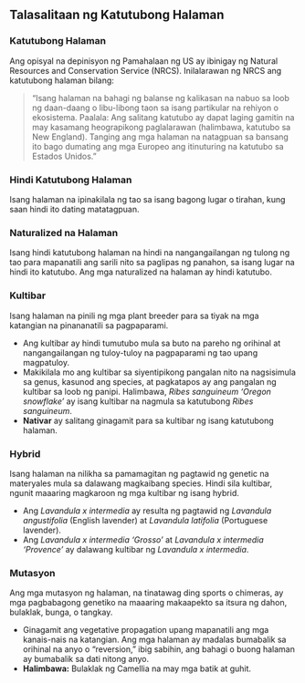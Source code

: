 ## Talasalitaan ng Katutubong Halaman

### Katutubong Halaman

Ang opisyal na depinisyon ng Pamahalaan ng US ay ibinigay ng Natural Resources and Conservation Service (NRCS). Inilalarawan ng NRCS ang katutubong halaman bilang:

> “Isang halaman na bahagi ng balanse ng kalikasan na nabuo sa loob ng daan-daang o libu-libong taon sa isang partikular na rehiyon o ekosistema. Paalala: Ang salitang katutubo ay dapat laging gamitin na may kasamang heograpikong paglalarawan (halimbawa, katutubo sa New England). Tanging ang mga halaman na natagpuan sa bansang ito bago dumating ang mga Europeo ang itinuturing na katutubo sa Estados Unidos.”

### Hindi Katutubong Halaman

Isang halaman na ipinakilala ng tao sa isang bagong lugar o tirahan, kung saan hindi ito dating matatagpuan.

### Naturalized na Halaman

Isang hindi katutubong halaman na hindi na nangangailangan ng tulong ng tao para mapanatili ang sarili nito sa paglipas ng panahon, sa isang lugar na hindi ito katutubo. Ang mga naturalized na halaman ay hindi katutubo.

### Kultibar

Isang halaman na pinili ng mga plant breeder para sa tiyak na mga katangian na pinananatili sa pagpaparami.

- Ang kultibar ay hindi tumutubo mula sa buto na pareho ng orihinal at nangangailangan ng tuloy-tuloy na pagpaparami ng tao upang magpatuloy.
- Makikilala mo ang kultibar sa siyentipikong pangalan nito na nagsisimula sa genus, kasunod ang species, at pagkatapos ay ang pangalan ng kultibar sa loob ng panipi. Halimbawa, *Ribes sanguineum ‘Oregon snowflake’* ay isang kultibar na nagmula sa katutubong *Ribes sanguineum*.
- **Nativar** ay salitang ginagamit para sa kultibar ng isang katutubong halaman.

### Hybrid

Isang halaman na nilikha sa pamamagitan ng pagtawid ng genetic na materyales mula sa dalawang magkaibang species. Hindi sila kultibar, ngunit maaaring magkaroon ng mga kultibar ng isang hybrid.

- Ang *Lavandula x intermedia* ay resulta ng pagtawid ng *Lavandula angustifolia* (English lavender) at *Lavandula latifolia* (Portuguese lavender).
- Ang *Lavandula x intermedia ‘Grosso’* at *Lavandula x intermedia ‘Provence’* ay dalawang kultibar ng *Lavandula x intermedia*.

### Mutasyon

Ang mga mutasyon ng halaman, na tinatawag ding sports o chimeras, ay mga pagbabagong genetiko na maaaring makaapekto sa itsura ng dahon, bulaklak, bunga, o tangkay.

- Ginagamit ang vegetative propagation upang mapanatili ang mga kanais-nais na katangian. Ang mga halaman ay madalas bumabalik sa orihinal na anyo o “reversion,” ibig sabihin, ang bahagi o buong halaman ay bumabalik sa dati nitong anyo.
- **Halimbawa:** Bulaklak ng Camellia na may mga batik at guhit.
